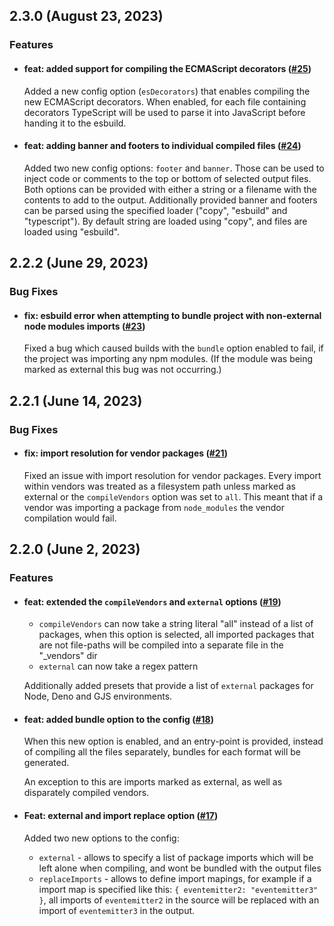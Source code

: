 ## 2.3.0 (August 23, 2023)

### Features

- #### feat: added support for compiling the ECMAScript decorators ([#25](https://github.com/ncpa0cpl/nodepack/pull/25))

  Added a new config option (`esDecorators`) that enables compiling the new ECMAScript decorators. When enabled, for each file containing decorators TypeScript will be used to parse it into JavaScript before handing it to the esbuild.

- #### feat: adding banner and footers to individual compiled files ([#24](https://github.com/ncpa0cpl/nodepack/pull/24))

  Added two new config options: `footer` and `banner`. Those can be used to inject code or comments to the top or bottom of selected output files. Both options can be provided with either a string or a filename with the contents to add to the output. Additionally provided banner and footers can be parsed using the specified loader ("copy", "esbuild" and "typescript"). By default string are loaded using "copy", and files are loaded using "esbuild".

## 2.2.2 (June 29, 2023)

### Bug Fixes

- #### fix: esbuild error when attempting to bundle project with non-external node modules imports ([#23](https://github.com/ncpa0cpl/nodepack/pull/23))

  Fixed a bug which caused builds with the `bundle` option enabled to fail, if the project was importing any npm modules. (If the module was being marked as external this bug was not occurring.)

## 2.2.1 (June 14, 2023)

### Bug Fixes

- #### fix: import resolution for vendor packages ([#21](https://github.com/ncpa0cpl/nodepack/pull/21))

  Fixed an issue with import resolution for vendor packages. Every import within vendors was treated as a filesystem path unless marked as external or the `compileVendors` option was set to `all`. This meant that if a vendor was importing a package from `node_modules` the vendor compilation would fail.

## 2.2.0 (June 2, 2023)

### Features

- #### feat: extended the `compileVendors` and `external` options ([#19](https://github.com/ncpa0cpl/nodepack/pull/19))

  - `compileVendors` can now take a string literal "all" instead of a list of packages, when this option is selected, all imported packages that are not file-paths will be compiled into a separate file in the "\_vendors" dir
  - `external` can now take a regex pattern

  Additionally added presets that provide a list of `external` packages for Node, Deno and GJS environments.

- #### feat: added bundle option to the config ([#18](https://github.com/ncpa0cpl/nodepack/pull/18))

  When this new option is enabled, and an entry-point is provided, instead of compiling all the files separately, bundles for each format will be generated.

  An exception to this are imports marked as external, as well as disparately compiled vendors.

- #### Feat: external and import replace option ([#17](https://github.com/ncpa0cpl/nodepack/pull/17))

  Added two new options to the config:

  - `external` - allows to specify a list of package imports which will be left alone when compiling, and wont be bundled with the output files
  - `replaceImports` - allows to define import mapings, for example if a import map is specified like this: `{ eventemitter2: "eventemitter3" }`, all imports of `eventemitter2` in the source will be replaced with an import of `eventemitter3` in the output.
